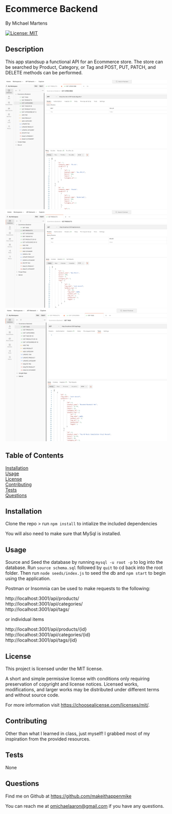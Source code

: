 # Ecommerce Backend
<p />By Michael Martens

[![License: MIT](https://img.shields.io/badge/License-MIT-yellow.svg)](https://opensource.org/licenses/MIT)

## Description
This app standsup a functional API for an Ecommerce store. The store can be searched by Product, Category, or Tag and POST, PUT, PATCH, and DELETE methods can be performed.

<img src="./assets/img/categories.png" />
<br>
<img src="./assets/img/products.png" />
<br>
<img src="./assets/img/tags.png" />
<br>

## Table of Contents
[Installation](#installation)<br />[Usage](#usage)<br />[License](#license)<br />[Contributing](#contributing)<br />[Tests](#tests)<br />[Questions](#questions)

## Installation
Clone the repo > run ```npm install``` to intialize the included dependencies

You will also need to make sure that MySql is installed.

## Usage
Source and Seed the database by running ```mysql -u root -p``` to log into the database. Run ```source schema.sql``` followed by ```quit``` to cd back into the root folder. Then run ```node seeds/index.js``` to seed the db and ```npm start``` to begin using the application.

Postman or Insomnia can be used to make requests to the following:

http://localhost:3001/api/products/
<br>
http://localhost:3001/api/categories/
<br>
http://localhost:3001/api/tags/

or individual items

http://localhost:3001/api/products/{id}
<br>
http://localhost:3001/api/categories/{id}
<br>
http://localhost:3001/api/tags/{id}

## License
This project is licensed under the MIT license.

A short and simple permissive license with conditions only requiring preservation of copyright and license notices. Licensed works, modifications, and larger works may be distributed under different terms and without source code.<p />For more information visit https://choosealicense.com/licenses/mit/.

## Contributing
Other than what I learned in class, just myself! I grabbed most of my inspiration from the provided resources.

## Tests
None

## Questions
Find me on Github at https://github.com/makeithappenmike<p/>You can reach me at omichaelaaron@gmail.com if you have any questions.
